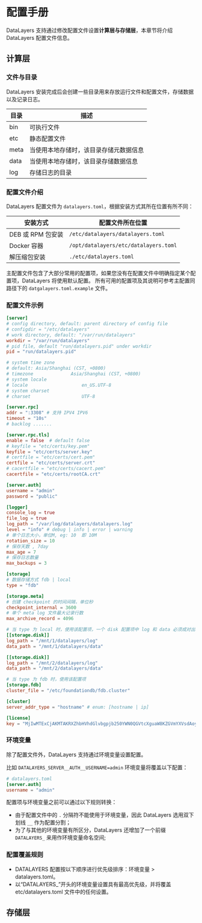 # 配置手册
DataLayers 支持通过修改配置文件设置**计算层与存储层**，本章节将介绍 DataLayers 配置文件信息。

## 计算层
### 文件与目录
DataLayers 安装完成后会创建一些目录用来存放运行文件和配置文件，存储数据以及记录日志。

| 目录       | 描述                               |
| --------- | -------------------------         |
| bin       | 可执行文件                          |
| etc       | 静态配置文件                         |
| meta      | 当使用本地存储时，该目录存储元数据信息   |
| data      | 当使用本地存储时，该目录存储数据信息     |
| log       | 存储日志的目录                       |

### 配置文件介绍

DataLayers 配置文件为 `datalayers.toml`，根据安装方式其所在位置有所不同：

| 安装方式          | 配置文件所在位置          |
| ----------------- | ------------------------- |
| DEB 或 RPM 包安装 | `/etc/datalayers/datalayers.toml`     |
| Docker 容器       | `/opt/datalayers/etc/datalayers.toml` |
| 解压缩包安装      | `./etc/datalayers.toml`         |

主配置文件包含了大部分常用的配置项，如果您没有在配置文件中明确指定某个配置项，DataLayers 将使用默认配置。
所有可用的配置项及其说明可参考主配置同路径下的 `datgalayers.toml.example` 文件。

### 配置文件示例
```toml
[server]
# config directory, default: parent directory of config file
# configdir = "/etc/datalayers"
# work directory, default: "/var/run/datalayers"
workdir = "/var/run/datalayers"
# pid file, default "run/datalayers.pid" under workdir
pid = "run/datalayers.pid"

# system time zone 
# default: Asia/Shanghai (CST, +0800)
# timezone              Asia/Shanghai (CST, +0800)
# system locale
# locale                    en_US.UTF-8
# system charset
# charset                   UTF-8

[server.rpc]
addr = ":3308" # 支持 IPV4 IPV6
timeout = "10s" 
# backlog .......

[server.rpc.tls]
enable = false  # default false
# keyfile = "etc/certs/key.pem"
keyfile = "etc/certs/server.key"
# certfile = "etc/certs/cert.pem"
certfile = "etc/certs/server.crt"
# cacertfile = "etc/certs/cacert.pem"
cacertfile = "etc/certs/rootCA.crt"

[server.auth]
username = "admin"
password = "public"

[logger]
console_log = true
file_log = true
log_path = "/var/log/datalayers/datalayers.log"
level = "info" # debug | info | error | warning
# 单个日志大小，单位M, eg: 10  即 10M
rotation_size = 10
# 保存天数 , 7day
max_age = 7
# 保存日志数量
max_backups = 3

[storage]
# 数据存储方式 fdb | local
type = "fdb"

[storage.meta]
# 创建 checkpoint 的时间间隔，单位秒
checkpoint_internal = 3600
# 单个 meta log 文件最大记录行数
max_archive_record = 4096

# 当 type 为 local 时，使用该配置项，一个 disk 配置项中 log 和 data 必须成对出现。disk 可以有多个
[[storage.disk]]
log_path = "/mnt/1/datalayers/log"
data_path = "/mnt/1/datalayers/data"

[[storage.disk]]
log_path = "/mnt/2/datalayers/log"
data_path = "/mnt/2/datalayers/data"

# 当 type 为 fdb 时，使用该配置项
[storage.fdb]
cluster_file = "/etc/foundationdb/fdb.cluster"

[cluster]
server_addr_type = "hostname" # enum: [hostname | ip]

[license]
key = "MjIwMTExCjAKMTAKRXZhbHVhdGlvbgpjb250YWN0QGVtcXguaW8KZGVmYXVsdAoyMDIzMDEwOQoxODI1CjEwMAo=.MEUCIG62t8W15g05f1cKx3tA3YgJoR0dmyHOPCdbUxBGxgKKAiEAhHKh8dUwhU+OxNEaOn8mgRDtiT3R8RZooqy6dEsOmDI="
```

### 环境变量

除了配置文件外，DataLayers 支持通过环境变量设置配置。

比如 `DATALAYERS_SERVER__AUTH__USERNAME=admin` 环境变量将覆盖以下配置：

```toml
# datalayers.toml
[server.auth]
username = "admin"
```

配置项与环境变量之前可以通过以下规则转换：
* 由于配置文件中的 `.` 分隔符不能使用于环境变量，因此 DataLayers 选用双下划线 `__` 作为配置分割；
* 为了与其他的环境变量有所区分，DataLayers 还增加了一个前缀 `DATALAYERS_` 来用作环境变量命名空间;

### 配置覆盖规则
* DATALAYERS 配置按以下顺序进行优先级排序：环境变量 > datalayers.toml。
* 以“DATALAYERS_”开头的环境变量设置具有最高优先级，并将覆盖 etc/datalayers.toml 文件中的任何设置。


## 存储层


